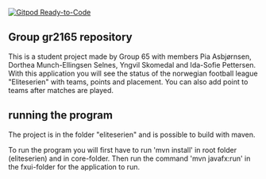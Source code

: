 [![Gitpod Ready-to-Code](https://img.shields.io/badge/Gitpod-Ready--to--Code-blue?logo=gitpod)](https://gitpod.stud.ntnu.no/#https://gitlab.stud.idi.ntnu.no/it1901/groups-2021/gr2165/gr2165)


## Group gr2165 repository 
 
This is a student project made by Group 65 with members Pia Asbjørnsen, Dorthea Munch-Ellingsen Selnes, Yngvil Skomedal and Ida-Sofie Pettersen. With this application you will see the status of the norwegian football league "Eliteserien" with teams, points and placement. You can also add point to teams after matches are played. 

## running the program

The project is in the folder "eliteserien" and is possible to build with maven. 

To run the program you will first have to run 'mvn install' in root folder (eliteserien) and in core-folder. Then run the command 'mvn javafx:run' in the fxui-folder for the application to run. 
